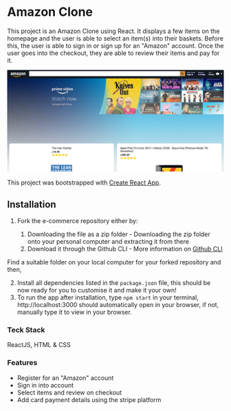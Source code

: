 # Amazon Clone

This project is an Amazon Clone using React. It displays a few items on the homepage and the user is able to select an item(s) into their baskets. Before this, the user is able to sign in or sign up for an "Amazon" account. Once the user goes into the checkout, they are able to review their items and pay for it.

![Amazon_Clone](/public/amazon.png)


This project was bootstrapped with [Create React App](https://github.com/facebook/create-react-app).


## Installation

1. Fork the e-commerce repository
   either by:

   1. Downloading the file as a zip folder - Downloading the zip folder onto your personal computer and extracting it from there
   1. Download it through the Github CLI - More information on [Github CLI](https://cli.github.com/)

Find a suitable folder on your local computer for your forked repository and then,
   
   
   
2. Install all dependencies listed in the ```package.json``` file, this should be now ready for you to customise it and make it your own!  
3. To run the app after installation, type ```npm start``` in your terminal, http://localhost:3000 should automatically open in your browser, if not, manually type it to view in your browser.


### Teck Stack

ReactJS, HTML & CSS

### Features

* Register for an "Amazon" account
* Sign in into account
* Select items and review on checkout
* Add card payment details using the stripe platform

